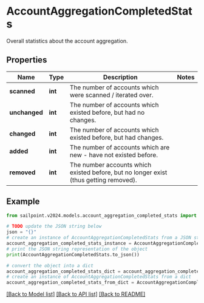 # AccountAggregationCompletedStats

Overall statistics about the account aggregation.

## Properties

Name | Type | Description | Notes
------------ | ------------- | ------------- | -------------
**scanned** | **int** | The number of accounts which were scanned / iterated over. | 
**unchanged** | **int** | The number of accounts which existed before, but had no changes. | 
**changed** | **int** | The number of accounts which existed before, but had changes. | 
**added** | **int** | The number of accounts which are new - have not existed before. | 
**removed** | **int** | The number accounts which existed before, but no longer exist (thus getting removed). | 

## Example

```python
from sailpoint.v2024.models.account_aggregation_completed_stats import AccountAggregationCompletedStats

# TODO update the JSON string below
json = "{}"
# create an instance of AccountAggregationCompletedStats from a JSON string
account_aggregation_completed_stats_instance = AccountAggregationCompletedStats.from_json(json)
# print the JSON string representation of the object
print(AccountAggregationCompletedStats.to_json())

# convert the object into a dict
account_aggregation_completed_stats_dict = account_aggregation_completed_stats_instance.to_dict()
# create an instance of AccountAggregationCompletedStats from a dict
account_aggregation_completed_stats_from_dict = AccountAggregationCompletedStats.from_dict(account_aggregation_completed_stats_dict)
```
[[Back to Model list]](../README.md#documentation-for-models) [[Back to API list]](../README.md#documentation-for-api-endpoints) [[Back to README]](../README.md)


